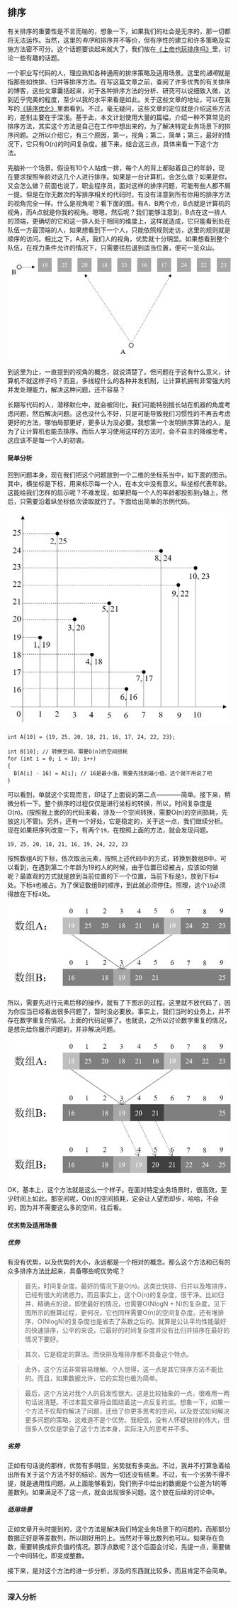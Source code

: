 ## 排序
有关排序的重要性是不言而喻的，想象一下，如果我们的社会是无序的，那一切都将无法运作。当然，这里的*有序*和排序并不等价，但有序性的建立和许多策略及实施方法密不可分。这个话题要谈起来就大了，我们放在[《上帝也玩排序吗》](https://github.com/WalkingNL/C-CPP/blob/master/%E4%B8%8A%E5%B8%9D%E4%B9%9F%E7%8E%A9%E6%8E%92%E5%BA%8F%E5%90%97.md)里，讨论一些有趣的话题。

一个职业写代码的人，理应熟知各种通用的排序策略及适用场景。这里的*通用*就是指那些如快排、归并等排序方法。在写这篇文章之前，查阅了许多优秀的有关排序的博客，这些文章囊括起来，对于各种排序方法的分析、研究可以说细致入微，达到近乎完美的程度，至少以我的水平来看是如此。关于这些文章的地址，可以在我写的[《排序优化》](https://github.com/WalkingNL/C-CPP/blob/master/%E6%8E%92%E5%BA%8F%E4%BC%98%E5%8C%96.md)里面看到。不过，毫无疑问，这些文章的定位就是介绍这些方法的，差别主要在于深浅。基于此，本文计划使用大量的篇幅，介绍一种不算常见的排序方法，其实这个方法是自己在工作中想出来的，为了解决特定业务场景下的排序问题。之所以介绍它，有三个原因，第一，视角；第二，简单；第三，最好的情况下，它只有O(n)的时间复杂度。接下来，结合这三点，具体来看一下这个方法。

先脑补一个场景。假设有10个人站成一排，每个人的背上都贴着自己的年龄，现在要求按照年龄对这几个人进行排序。如果是一台计算机，会怎么做？如果是你，又会怎么做？前面也说了，职业程序员，面对这样的排序问题，可能有些人都不屑一提。但是在你无数次的写排序相关的代码时，有没有注意到所有你用的排序方法的视角完全一样。什么是视角呢？看下面的图。有A、B两个点，B点就是计算机的视角，而A点就是你我的视角。嗯嗯，然后呢？我们能够注意到，B点在这一排人的顶端，更确切的它和这一排人处于相同的维度上，这样就造成，它只能看到处在队伍一方最顶端的人，如果想看到下一个人，只能依照规则走访，这里的规则就是顺序的访问。相比之下，A点，我们人的视角，优势就十分明显。如果想看到整个队伍，在视力条件允许的情况下，只需要往后退到适当位置，便可一览众山。

![](https://github.com/WalkingNL/Pics/blob/master/sort2.jpg)

到这里为止，一直提到的视角的概念，就说清楚了。但问题在于这有什么意义，计算机不就这样子吗？而且，多线程什么的各种并发机制，让计算机拥有非常强大的并发处理能力，解决这种问题，还不容易？

长期写代码的人，潜移默化中，就会被同化，我们可能特别擅长站在机器的角度考虑问题，然后解决问题。这也没什么不好，只是可能导致我们习惯性的不再去考虑更好的方法，哪怕局部更好，更多认为没必要。我想第一个发明排序算法的人，是为了让计算机也能去排序。而后人学习使用这样的方法时，会不自主的降维思考，这应该不是每一个人的初衷。

#### 简单分析
回到问题本身，现在我们把这个问题放到一个二维的坐标系当中，如下面的图示。其中，横坐标是下标，用来标示每一个人，在本文中没有意义。纵坐标代表年龄。这能给我们怎样的启示呢？不难发现，如果把每一个人的年龄都投影到y轴上，然后，只需要沿着纵坐标依次读取就行了。下面给出简单的示例代码。

![](https://github.com/WalkingNL/Pics/blob/master/sort4.jpg)

    int A[10] = {19, 25, 20, 18, 21, 16, 17, 24, 22, 23};

    int B[10]; // 转换空间，需要O(n)的空间损耗
    for (int i = 0; i < 10; i++)
    {
      B[A[i] - 16] = A[i]; // 16是最小值，需要先找到最小值，这个就不用说了吧
    }



可以看到，单就这个实现而言，印证了上面说的第二点————简单。接下来，稍微分析一下。整个排序的过程仅仅是进行坐标的转换，所以，时间复杂度是O(n)。(按照我上面的的代码来看，涉及一个空间转换，需要O(n)的空间损耗，先放这儿不管)。另外，还有一个好处，它是稳定的，关于这一点，我们继续分析。现在如果把序列改变一下，有两个`19`，在按照上面的方法，就会发现问题。
    
    19, 25, 20, 18, 21, 16, 19, 24, 22, 23

按照数组A的下标，依次取出元素，按照上述代码中的方式，转换到数组B中。可以看到，在遇到第二个年龄为19的人的时候，由于位置已经被占，应该如何做呢？最直观的方式就是放到当前位置的下一个位置，当前下标是`3`，放到下标`4`处。下标`4`也被占。为了保证数组B的顺序，到此就必须停住。照理，这个`19`必须得放在下标`4`处。

![](https://github.com/WalkingNL/Pics/blob/master/sort5.jpg)

所以，需要先进行元素后移的操作，就有了下图示的过程。这里就不放代码了，因为你应当已经看出很多问题了，暂时没必要放。事实上，我们当时的业务上，并不存在数字重复的情况。上面的代码足够了。也就说，之所以讨论数字重复的情况，是想先给你展示问题的，并非解决问题。

![](https://github.com/WalkingNL/Pics/blob/master/sort6.jpg)

OK，基本上，这个方法就是这么一个样子。在面对特定业务场景时，很高效，至少时间上如此。那空间呢，O(n)的空间损耗，定会让人望而却步，哈哈，不会的，因为并不需要这么多的空间，往后看。

#### 优劣势及适用场景
##### 优势
有没有优势，以及优势的大小，永远都是一个相对的概念。那么这个方法和已有的众多排序方法比起来，具备哪些呢优势呢？
> 首先，时间复杂度。最好的情况下是O(n)。这类比快排、归并以及堆排序，已经有很大的诱惑力。而且事实上，这个O(n)的复杂度，很干净。比如归并，精确点的说，即使最好的情况，也需要O(NlogN + N)的复杂度，见下图所示的推算过程，更何况，它也同样需要O(n)的空间复杂度。还有堆排序，O(NlogN)的复杂度也是省去了系数之后的。就算是公认平均性能最好的快速排序，公平的来说，它最好的时间复杂度并没有比归并排序在最好的情况下要好。

> 其次，它是稳定的算法。而快排及堆排序都不具备这个特点。

> 此外，这个方法非常容易理解。个人觉得，这一点是其它排序方法不能比的。而且，如果数据允许，它的实现也极为简单。

> 最后，这个方法对我个人的启发性很大。这是比较抽象的一点，很难用一两句话说清楚。不过本篇文章将会围绕着这一点反复的谈。想象一下，如果一个方法不仅帮你解决了问题，还给了你更多思考的空间，以及尝试如何解决更多问题的策略，这难道不是个优势。我相信，没有人怀疑快排的伟大，但很多人仅仅是学会了这个方法本身，实际注入的思考并不多。
##### 劣势
正如有句话说的那样，优势有多明显，劣势就有多突出。不过，我并不打算急着给出所有关于这个方法不好的结论，因为一切还没有结束。不过，有一个劣势不得不提，就是通用性问题。从上面能够看到，我们例子中给出的数据是个公差为1的等差数列。如果满足不了这一点，就会出现很多问题。这个放在后续的讨论中。

##### 适用场景
正如文章开头时提到的，这个方法是解决我们特定业务场景下的问题的。而那部分数据正好是等差数列，所以刚好用的上。当然对于等比数列也可以。如果存在负数，需要转换成非负值的情况。那浮点数呢？这个后面会讨论，先提一点，需要做一个中间转化，即变成整数。

接下来，是对这个方法的进一步分析，涉及的东西就比较多，而且肯定不会简单。

---
###  深入分析





